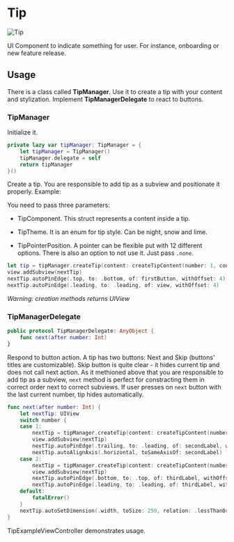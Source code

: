 # Tip

![Tip](Tip.png)

UI Component to indicate something for user. For instance, onboarding or new feature release.

## Usage

There is a class called **TipManager**. Use it to create a tip with your content and stylization. Implement **TipManagerDelegate** to react to buttons.

### TipManager

Initialize it.

```swift
private lazy var tipManager: TipManager = {
    let tipManager = TipManager()
    tipManager.delegate = self
    return tipManager
}()
```

Create a tip.
You are responsible to add tip as a subview and positionate it properly. Example:

You need to pass three parameters: 

- TipComponent. This struct represents a content inside a tip. 

- TipTheme. It is an enum for tip style. Can be night, snow and lime.

- TipPointerPosition. A pointer can be flexible put with 12 different options. There is also an option to not use it. Just pass `.none`.

```swift
let tip = tipManager.createTip(content: createTipContent(number: 1, count: 5), theme: .night, pointerPosition: .topRight)
view.addSubview(nextTip)
nextTip.autoPinEdge(.top, to: .bottom, of: firstButton, withOffset: 4)
nextTip.autoPinEdge(.leading, to: .leading, of: view, withOffset: 4)
```

*Warning: creation methods returns UIView*

### TipManagerDelegate

```swift
public protocol TipManagerDelegate: AnyObject {
    func next(after number: Int)
}
```

Respond to button action. A tip has two buttons: Next and Skip (buttons' titles are customizable). Skip button is quite clear - it hides current tip and does not call next action. As it methioned above that you are responsible to add tip as a subview, `next` method is perfect for constracting them in correct order next to correct subviews. If user presses on `next` button with the last current number, tip hides automatically.

```swift
func next(after number: Int) {
    let nextTip: UIView
    switch number {
    case 1:
        nextTip = tipManager.createTip(content: createTipContent(number: 2, count: 5), theme: .snow, pointerPosition: .rightCenter)
        view.addSubview(nextTip)
        nextTip.autoPinEdge(.trailing, to: .leading, of: secondLabel, withOffset: -4)
        nextTip.autoAlignAxis(.horizontal, toSameAxisOf: secondLabel)
    case 2:
        nextTip = tipManager.createTip(content: createTipContent(number: 3, count: 5), theme: .lime, pointerPosition: .bottomLeft)
        view.addSubview(nextTip)
        nextTip.autoPinEdge(.bottom, to: .top, of: thirdLabel, withOffset: -4)
        nextTip.autoPinEdge(.leading, to: .leading, of: thirdLabel, withOffset: -16)
    default:
        fatalError()
    }
    nextTip.autoSetDimension(.width, toSize: 250, relation: .lessThanOrEqual)
}
```

TipExampleViewController demonstrates usage.
